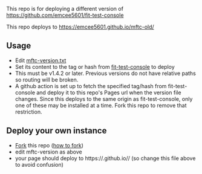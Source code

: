 This repo is for deploying a different version of https://github.com/emcee5601/fit-test-console

This repo deploys to https://emcee5601.github.io/mftc-old/

## Usage
- Edit [mftc-version.txt](mftc-version.txt)
- Set its content to the tag or hash from [fit-test-console](https://github.com/emcee5601/fit-test-console/tags) to deploy
- This must be v1.4.2 or later. Previous versions do not have relative paths so routing will be broken.
- A github action is set up to fetch the specified tag/hash from fit-test-console and deploy it to this repo's Pages url when the version file changes. Since this deploys to the same origin as fit-test-console, only one of these may be installed at a time. Fork this repo to remove that restriction.


## Deploy your own instance
- [Fork](https://github.com/emcee5601/mftc-old/fork) this repo ([how to fork](https://docs.github.com/en/pull-requests/collaborating-with-pull-requests/working-with-forks/fork-a-repo))
- edit mftc-version as above
- your page should deploy to https://<your-user-name>.github.io/<your-repo-name>/ (so change this file above to avoid confusion)

